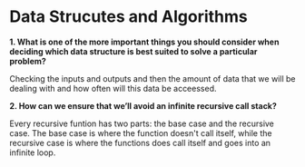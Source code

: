 # Data Strucutes and Algorithms


**1. What is one of the more important things you should consider when deciding which data structure is best suited to solve a particular problem?**

Checking the inputs and outputs and then the amount of data that we will be dealing with and how often will this data be acceessed. 


**2. How can we ensure that we’ll avoid an infinite recursive call stack?**

Every recursive funtion has two parts: the base case and the recursive case. The base case is where the function doesn't call itself, while the recursive case is where the functions does call itself and goes into an infinite loop.
